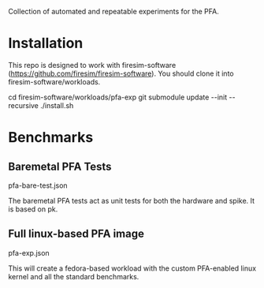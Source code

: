 Collection of automated and repeatable experiments for the PFA.

# Installation
This repo is designed to work with firesim-software
(https://github.com/firesim/firesim-software). You should clone it into
firesim-software/workloads. 

  cd firesim-software/workloads/pfa-exp
  git submodule update --init --recursive
  ./install.sh

# Benchmarks
## Baremetal PFA Tests
pfa-bare-test.json

The baremetal PFA tests act as unit tests for both the hardware and spike. It
is based on pk.

## Full linux-based PFA image
pfa-exp.json

This will create a fedora-based workload with the custom PFA-enabled linux
kernel and all the standard benchmarks.


